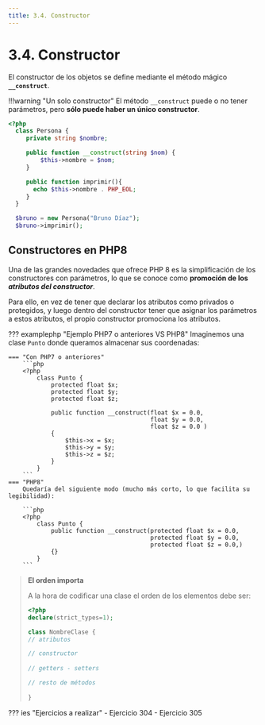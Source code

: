 ```yaml
---
title: 3.4. Constructor
---
```

# 3.4. Constructor

El constructor de los objetos se define mediante el método mágico **`__construct`**.

!!!warning "Un solo constructor"
	El método `__construct` puede o no tener parámetros, pero **sólo puede haber un único constructor**.

```php
<?php
  class Persona {
     private string $nombre;

     public function __construct(string $nom) {
         $this->nombre = $nom;
     }

     public function imprimir(){
       echo $this->nombre . PHP_EOL;
     }
  }

  $bruno = new Persona("Bruno Díaz");
  $bruno->imprimir();
```

## Constructores en PHP8

Una de las grandes novedades que ofrece PHP 8 es la simplificación de los constructores con parámetros, lo que se conoce como **promoción de los *atributos del constructor***.

Para ello, en vez de tener que declarar los atributos como privados o protegidos, y luego dentro del constructor tener que asignar los parámetros a estos atributos, el propio constructor promociona los atributos.

??? examplephp "Ejemplo PHP7 o anteriores VS PHP8"
	Imaginemos una clase `Punto` donde queramos almacenar sus coordenadas:

	=== "Con PHP7 o anteriores"
		```php
		<?php
			class Punto {
				protected float $x;
				protected float $y;
				protected float $z;
			
				public function __construct(float $x = 0.0,
											float $y = 0.0,
											float $z = 0.0 )
				{
					$this->x = $x;
					$this->y = $y;
					$this->z = $z;
				}
			}
		```
	=== "PHP8"
		Quedaría del siguiente modo (mucho más corto, lo que facilita su legibilidad):
		
		```php
		<?php
			class Punto {
				public function __construct(protected float $x = 0.0,
											protected float $y = 0.0,
											protected float $z = 0.0,) 
				{}
			}
		```
> **El orden importa**
> 
> A la hora de codificar una clase el orden de los elementos debe ser:
> ```php
> <?php
> declare(strict_types=1);
> 
> class NombreClase {
> // atributos
> 
> // constructor
>    
> // getters - setters
> 
> // resto de métodos
>     
> }
> ```

??? ies "Ejercicios a realizar"
	- Ejercicio 304
	- Ejercicio 305
